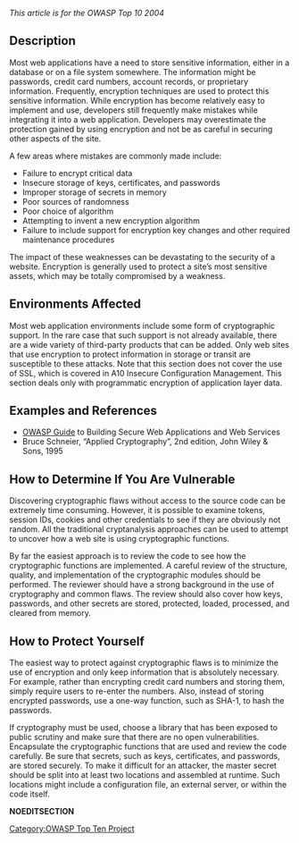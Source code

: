 *This article is for the OWASP Top 10 2004*

## Description

Most web applications have a need to store sensitive information, either
in a database or on a file system somewhere. The information might be
passwords, credit card numbers, account records, or proprietary
information. Frequently, encryption techniques are used to protect this
sensitive information. While encryption has become relatively easy to
implement and use, developers still frequently make mistakes while
integrating it into a web application. Developers may overestimate the
protection gained by using encryption and not be as careful in securing
other aspects of the site.

A few areas where mistakes are commonly made include:

  - Failure to encrypt critical data
  - Insecure storage of keys, certificates, and passwords
  - Improper storage of secrets in memory
  - Poor sources of randomness
  - Poor choice of algorithm
  - Attempting to invent a new encryption algorithm
  - Failure to include support for encryption key changes and other
    required maintenance procedures

The impact of these weaknesses can be devastating to the security of a
website. Encryption is generally used to protect a site’s most sensitive
assets, which may be totally compromised by a weakness.

## Environments Affected

Most web application environments include some form of cryptographic
support. In the rare case that such support is not already available,
there are a wide variety of third-party products that can be added. Only
web sites that use encryption to protect information in storage or
transit are susceptible to these attacks. Note that this section does
not cover the use of SSL, which is covered in A10 Insecure Configuration
Management. This section deals only with programmatic encryption of
application layer data.

## Examples and References

  - [OWASP Guide](:Category:OWASP_Guide_Project "wikilink") to Building
    Secure Web Applications and Web Services
  - Bruce Schneier, “Applied Cryptography”, 2nd edition, John Wiley &
    Sons, 1995

## How to Determine If You Are Vulnerable

Discovering cryptographic flaws without access to the source code can be
extremely time consuming. However, it is possible to examine tokens,
session IDs, cookies and other credentials to see if they are obviously
not random. All the traditional cryptanalysis approaches can be used to
attempt to uncover how a web site is using cryptographic functions.

By far the easiest approach is to review the code to see how the
cryptographic functions are implemented. A careful review of the
structure, quality, and implementation of the cryptographic modules
should be performed. The reviewer should have a strong background in the
use of cryptography and common flaws. The review should also cover how
keys, passwords, and other secrets are stored, protected, loaded,
processed, and cleared from memory.

## How to Protect Yourself

The easiest way to protect against cryptographic flaws is to minimize
the use of encryption and only keep information that is absolutely
necessary. For example, rather than encrypting credit card numbers and
storing them, simply require users to re-enter the numbers. Also,
instead of storing encrypted passwords, use a one-way function, such as
SHA-1, to hash the passwords.

If cryptography must be used, choose a library that has been exposed to
public scrutiny and make sure that there are no open vulnerabilities.
Encapsulate the cryptographic functions that are used and review the
code carefully. Be sure that secrets, such as keys, certificates, and
passwords, are stored securely. To make it difficult for an attacker,
the master secret should be split into at least two locations and
assembled at runtime. Such locations might include a configuration file,
an external server, or within the code itself.

__NOEDITSECTION__

[Category:OWASP Top Ten
Project](Category:OWASP_Top_Ten_Project "wikilink")
